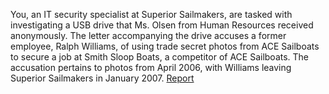 You, an IT security specialist at Superior Sailmakers, are tasked with investigating a USB drive that Ms. Olsen from Human Resources received anonymously. The letter accompanying the drive accuses a former employee, Ralph Williams, of using trade secret photos from ACE Sailboats to secure a job at Smith Sloop Boats, a competitor of ACE Sailboats. The accusation pertains to photos from April 2006, with Williams leaving Superior Sailmakers in January 2007. [Report](file:///C:/Users/IW1785336/Projects/C1Prj03/Reports/C1Prj03%20HTML%20Report%2010-24-2024-14-34-40/report.html) 
